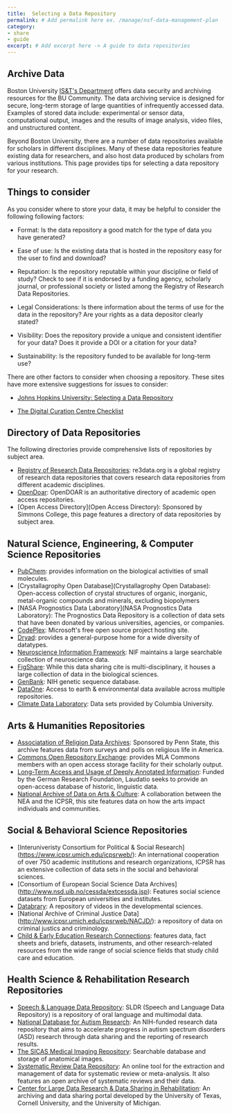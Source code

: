 ```yaml
---
title:  Selecting a Data Repository
permalink: # Add permalink here ex. /manage/nsf-data-management-plan
category: 
- share
- guide
excerpt: # Add excerpt here -> A guide to data repositories 
---
```


## Archive Data

Boston University [IS&T's Department](http://www.bu.edu/datamanagement/resources/ist-services/) offers data security and archiving resources for the BU Community. The data archiving service is designed for secure, long-term storage of large quantities of infrequently accessed data. Examples of stored data include: experimental or sensor data, computational output, images and the results of image analysis, video files, and unstructured content.

Beyond Boston University, there are a number of data repositories available for scholars in different disciplines. Many of these data repositories feature existing data for researchers, and also host data produced by scholars from various institutions. This page provides tips for selecting a data repository for your research.

## Things to consider

As you consider where to store your data, it may be helpful to consider the following following factors:

* Format: Is the data repository a good match for the type of data you have generated? 

* Ease of use: Is the existing data that is hosted in the repository easy for the user to find and download? 

* Reputation: Is the repository reputable within your discipline or field of study? Check to see if it is endorsed by a funding agency, scholarly journal, or professional society or listed among the Registry of Research Data Repositories.

* Legal Considerations: Is there information about the terms of use for the data in the repository? Are your rights as a data depositor clearly stated?

* Visibility: Does the repository provide a unique and consistent identifier for your data? Does it provide a DOI or a citation for your data?

* Sustainability: Is the repository funded to be available for long-term use? 

There are other factors to consider when choosing a repository. These sites have more extensive suggestions for issues to consider:

* [Johns Hopkins University: Selecting a Data Repository](https://dmp.data.jhu.edu/preserve-share-research-data/selecting-a-repository-for-data-deposit/)

* [The Digital Curation Centre Checklist](http://www.dcc.ac.uk/resources/how-guides-checklists/where-keep-research-data#5)

## Directory of Data Repositories

The following directories provide comprehensive lists of repositories by subject area.

* [Registry of Research Data Repositories](http://www.re3data.org/): re3data.org is a global registry of research data repositories that covers research data repositories from different academic disciplines.
* [OpenDoar](http://opendoar.org/): OpenDOAR is an authoritative directory of academic open access repositories.
* [Open Access Directory](Open Access Directory): Sponsored by Simmons College, this page features a directory of data repositories by subject area.

## Natural Science, Engineering, & Computer Science Repositories

* [PubChem](http://pubchem.ncbi.nlm.nih.gov/): provides information on the biological activities of small molecules.
* [Crystallagrophy Open Database](Crystallagrophy Open Database): Open-access collection of crystal structures of organic, inorganic, metal-organic compounds and minerals, excluding biopolymers
* [NASA Prognostics Data Laboratory](NASA Prognostics Data Laboratory): The Prognostics Data Repository is a collection of data sets that have been donated by various universities, agencies, or companies.
* [CodePlex](CodePlex): Microsoft's free open source project hosting site.
* [Dryad](http://datadryad.org/): provides a general-purpose home for a wide diversity of datatypes. 
* [Neuroscience Information Framework](http://www.neuinfo.org/): NIF maintains a large searchable collection of neuroscience data.
* [FigShare](https://figshare.com/): While this data sharing cite is multi-disciplinary, it houses a large collection of data in the biological sciences.
* [GenBank](http://www.ncbi.nlm.nih.gov/genbank/): NIH genetic sequence database.
* [DataOne](https://www.dataone.org/): Access to earth & environmental data available across multiple repositories.
* [Climate Data Laboratory](https://www.dataone.org/): Data sets provided by Columbia University.

## Arts & Humanities Repositories

* [Associatation of Religion Data Archives](http://www.thearda.com/): Sponsored by Penn State, this archive features data from surveys and polls on religious life in America.
* [Commons Open Repository Exchange](https://commons.mla.org/core/): provides MLA Commons members with an open access storage facility for their scholarly output.
* [Long-Term Access and Usage of Deeply Annotated Information](http://www.laudatio-repository.org/repository/): Funded by the German Research Foundation, Laudatio seeks to provide an open-access database of historic, linguistic data.
* [National Archive of Data on Arts & Culture](http://www.icpsr.umich.edu/icpsrweb/NADAC/): A collaboration between the NEA and the ICPSR, this site features data on how the arts impact individuals and communities. 

## Social & Behavioral Science Repositories

* [Interuniveristy Consortium for Political & Social Research] (https://www.icpsr.umich.edu/icpsrweb/): An international cooperation of over 750 academic institutions and research organizations, ICPSR has an extensive collection of data sets in the social and behavioral sciences.
* [Consortium of European Social Science Data Archives] (http://www.nsd.uib.no/cessda/extcessda.jsp): Features social science datasets from European universities and institutes.
* [Databrary](https://nyu.databrary.org/): A repository of videos in the developmental sciences.
* [National Archive of Criminal Justice Data] (http://www.icpsr.umich.edu/icpsrweb/NACJD/): a repository of data on criminal justics and criminology.
* [Child & Early Education Research Connections](http://www.researchconnections.org/childcare/download): features data, fact sheets and briefs, datasets, instruments, and other research-related resources from the wide range of social science fields that study child care and education. 

##  Health Science & Rehabilitation Research Repositories

* [Speech & Language Data Repository](http://sldr.org/): SLDR (Speech and Language Data Repository) is a repository of oral language and multimodal data.
* [National Database for Autism Research](https://ndar.nih.gov/): An NIH-funded research data repository that aims to accelerate progress in autism spectrum disorders (ASD) research through data sharing and the reporting of research results.
* [The SICAS Medical Imaging Repository](https://www.smir.ch/): Searchable database and storage of anatomical images.
* [Systematic Review Data Repository](http://srdr.ahrq.gov/): An online tool for the extraction and management of data for systematic review or meta-analysis. It also features an open archive of systematic reviews and their data. 
* [Center for Large Data Research & Data Sharing in Rehabilitation](https://rehabsciences.utmb.edu/cldr/): An archiving and data sharing portal developed by the University of Texas, Cornell University, and the University of Michigan.


